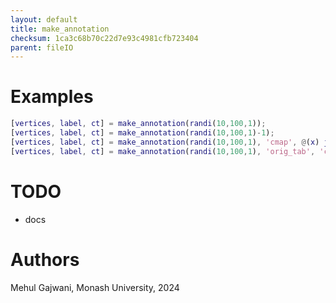 ```yaml
---
layout: default
title: make_annotation
checksum: 1ca3c68b70c22d7e93c4981cfb723404
parent: fileIO
---
```



 
# Examples
```matlab
[vertices, label, ct] = make_annotation(randi(10,100,1));
[vertices, label, ct] = make_annotation(randi(10,100,1)-1);
[vertices, label, ct] = make_annotation(randi(10,100,1), 'cmap', @(x) jet(x)*255);
[vertices, label, ct] = make_annotation(randi(10,100,1), 'orig_tab', 'cool_rois');
```
 
# TODO
-  docs 
 
# Authors

Mehul Gajwani, Monash University, 2024

